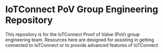 # IoTConnect PoV Group Engineering Repository
This repository is for the IoTConnect Proof of Value (PoV) group engineering team.  Resources here are designed for assisting in getting connected to IoTConnect or to provide advanced features of IoTConnect
